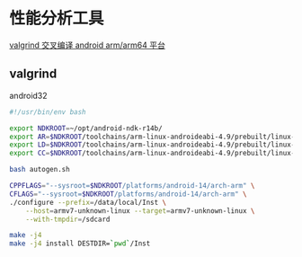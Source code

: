 # 性能分析工具


[valgrind 交叉编译 android arm/arm64 平台](https://blog.csdn.net/Nuck_Cat/article/details/102917710)




## valgrind
android32
```sh
#!/usr/bin/env bash

export NDKROOT=~/opt/android-ndk-r14b/
export AR=$NDKROOT/toolchains/arm-linux-androideabi-4.9/prebuilt/linux-x86_64/bin/arm-linux-androideabi-ar
export LD=$NDKROOT/toolchains/arm-linux-androideabi-4.9/prebuilt/linux-x86_64/bin/arm-linux-androideabi-ld
export CC=$NDKROOT/toolchains/arm-linux-androideabi-4.9/prebuilt/linux-x86_64/bin/arm-linux-androideabi-gcc

bash autogen.sh

CPPFLAGS="--sysroot=$NDKROOT/platforms/android-14/arch-arm" \
CFLAGS="--sysroot=$NDKROOT/platforms/android-14/arch-arm" \
./configure --prefix=/data/local/Inst \
    --host=armv7-unknown-linux --target=armv7-unknown-linux \
    --with-tmpdir=/sdcard

make -j4 
make -j4 install DESTDIR=`pwd`/Inst
```

